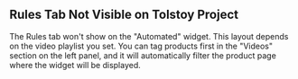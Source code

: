 ## Rules Tab Not Visible on Tolstoy Project

The Rules tab won't show on the "Automated" widget. This layout depends on the video playlist you set. You can tag products first in the "Videos" section on the left panel, and it will automatically filter the product page where the widget will be displayed.